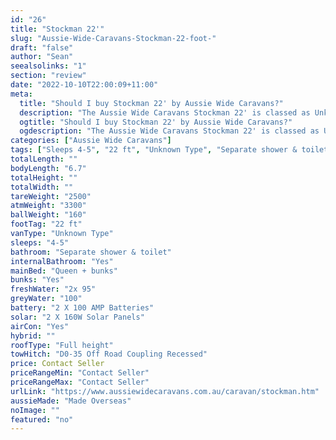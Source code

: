 ```yaml
---
id: "26"
title: "Stockman 22'"
slug: "Aussie-Wide-Caravans-Stockman-22-foot-"
draft: "false"
author: "Sean"
seealsolinks: "1"
section: "review"
date: "2022-10-10T22:00:09+11:00"
meta:
  title: "Should I buy Stockman 22' by Aussie Wide Caravans?"
  description: "The Aussie Wide Caravans Stockman 22' is classed as Unknown Type, and sleeps 4-5 people. It is Made Overseas and comes in at 22 ft. It generally has Separate shower & toilet."
  ogtitle: "Should I buy Stockman 22' by Aussie Wide Caravans?"
  ogdescription: "The Aussie Wide Caravans Stockman 22' is classed as Unknown Type, and sleeps 4-5 people. It is Made Overseas and comes in at 22 ft. It generally has Separate shower & toilet."
categories: ["Aussie Wide Caravans"]
tags: ["Sleeps 4-5", "22 ft", "Unknown Type", "Separate shower & toilet", "Full height", "Price Unknown", "Made Overseas"]
totalLength: ""
bodyLength: "6.7"
totalHeight: ""
totalWidth: ""
tareWeight: "2500"
atmWeight: "3300"
ballWeight: "160"
footTag: "22 ft"
vanType: "Unknown Type"
sleeps: "4-5"
bathroom: "Separate shower & toilet"
internalBathroom: "Yes"
mainBed: "Queen + bunks"
bunks: "Yes"
freshWater: "2x 95"
greyWater: "100"
battery: "2 X 100 AMP Batteries"
solar: "2 X 160W Solar Panels"
airCon: "Yes"
hybrid: ""
roofType: "Full height"
towHitch: "D0-35 Off Road Coupling Recessed"
price: Contact Seller
priceRangeMin: "Contact Seller"
priceRangeMax: "Contact Seller"
urlLink: "https://www.aussiewidecaravans.com.au/caravan/stockman.htm"
aussieMade: "Made Overseas"
noImage: ""
featured: "no"
---
```

